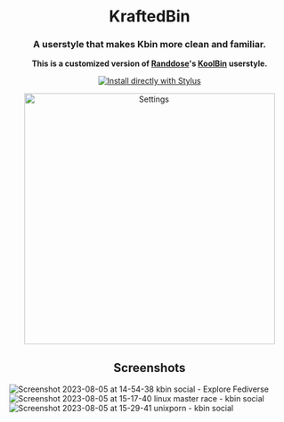 <h1 align="center">
KraftedBin
</h1>
<h3 align="center">
A userstyle that makes Kbin more clean and familiar.
</h3>
<p align="center">
<b>This is a customized version of <a href="https://userstyles.world/user/Randdose">Randdose</a>'s  <a href="https://userstyles.world/style/10315/koolbin">KoolBin</a> userstyle.</b></p>

<p align="center">
  <a href="https://userstyles.world/api/style/11353.user.css">
    <img alt="Install directly with Stylus" src="https://img.shields.io/badge/Install%20directly%20with-Stylus-00adad.svg"/>
  </a>

<p align="center">

<img src="https://github.com/ThakshilaDamsak/KraftedBin/assets/95128171/c7697cbb-2fbd-41c5-aee6-4500d5cc21b5" alt="Settings" width="450" />
 </p>


<h2 align="center">
Screenshots
</h2>

![Screenshot 2023-08-05 at 14-54-38 kbin social - Explore Fediverse](https://github.com/ThakshilaDamsak/KraftedBin/assets/95128171/ddc36c0f-9e36-4fe3-8bb9-e8244f4b3c66)
![Screenshot 2023-08-05 at 15-17-40 linux master race - kbin social](https://github.com/ThakshilaDamsak/KraftedBin/assets/95128171/e23e0acf-6066-4671-9ccb-f7e1b15303fe)
![Screenshot 2023-08-05 at 15-29-41 unixporn - kbin social](https://github.com/ThakshilaDamsak/KraftedBin/assets/95128171/7cdbfc6d-149c-4bbe-8299-1d5083ccbadb)
